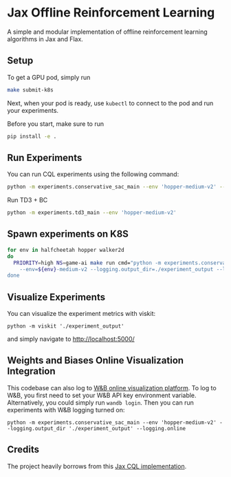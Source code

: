 # Jax Offline Reinforcement Learning

A simple and modular implementation of offline reinforcement learning algorithms in Jax and Flax.

## Setup

To get a GPU pod, simply run
```bash
make submit-k8s
```

Next, when your pod is ready, use `kubectl` to connect to the pod and run your experiments.

Before you start, make sure to run
```bash
pip install -e .
```

## Run Experiments

You can run CQL experiments using the following command:
```bash
python -m experiments.conservative_sac_main --env 'hopper-medium-v2' --logging.output_dir './experiment_output'
```

Run TD3 + BC
```bash
python -m experiments.td3_main --env 'hopper-medium-v2'
```

## Spawn experiments on K8S
```bash
for env in halfcheetah hopper walker2d
do
  PRIORITY=high NS=game-ai make run cmd="python -m experiments.conservative_sac_main \
    --env=${env}-medium-v2 --logging.output_dir=./experiment_output --logging.online
done
```

## Visualize Experiments
You can visualize the experiment metrics with viskit:
```
python -m viskit './experiment_output'
```
and simply navigate to [http://localhost:5000/](http://localhost:5000/)


## Weights and Biases Online Visualization Integration
This codebase can also log to [W&B online visualization platform](https://wandb.ai/site). To log to W&B, you first need to set your W&B API key environment variable.
Alternatively, you could simply run `wandb login`.
Then you can run experiments with W&B logging turned on:
```
python -m experiments.conservative_sac_main --env 'hopper-medium-v2' --logging.output_dir './experiment_output' --logging.online
```

## Credits
The project heavily borrows from this [Jax CQL implementation](https://github.com/young-geng/JaxCQL).

